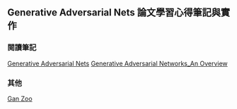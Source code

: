 ## Generative Adversarial Nets 論文學習心得筆記與實作

### 閱讀筆記
[Generative Adversarial Nets](https://github.com/annali/GANs-Note/blob/master/01-Generative%20Adversarial%20Nets.ipynb)
[Generative Adversarial Networks_An Overview](https://github.com/annali/GANs-Note/blob/master/02-Generative%20Adversarial%20Networks_An%20Overview.ipynb)

### 其他
[Gan Zoo](https://github.com/hindupuravinash/the-gan-zoo)
